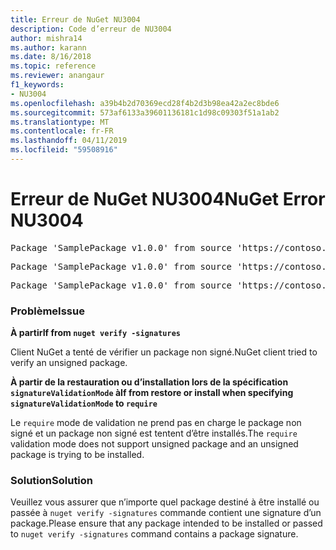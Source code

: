 ```yaml
---
title: Erreur de NuGet NU3004
description: Code d’erreur de NU3004
author: mishra14
ms.author: karann
ms.date: 8/16/2018
ms.topic: reference
ms.reviewer: anangaur
f1_keywords:
- NU3004
ms.openlocfilehash: a39b4b2d70369ecd28f4b2d3b98ea42a2ec8bde6
ms.sourcegitcommit: 573af6133a39601136181c1d98c09303f51a1ab2
ms.translationtype: MT
ms.contentlocale: fr-FR
ms.lasthandoff: 04/11/2019
ms.locfileid: "59508916"
---
```

# <a name="nuget-error-nu3004"></a><span data-ttu-id="523dc-103">Erreur de NuGet NU3004</span><span class="sxs-lookup"><span data-stu-id="523dc-103">NuGet Error NU3004</span></span>

<pre>Package 'SamplePackage v1.0.0' from source 'https://contoso.com/index.json': The package is not signed.</pre>
<pre>Package 'SamplePackage v1.0.0' from source 'https://contoso.com/index.json': signatureValidationMode is set to require, so packages are allowed only if signed by trusted signers; however, this package is unsigned.</pre>
<pre>Package 'SamplePackage v1.0.0' from source 'https://contoso.com/index.json': This repository indicated that all its packages are repository signed; however, this package is unsigned.</pre>

### <a name="issue"></a><span data-ttu-id="523dc-104">Problème</span><span class="sxs-lookup"><span data-stu-id="523dc-104">Issue</span></span>

**<span data-ttu-id="523dc-105">À partir</span><span class="sxs-lookup"><span data-stu-id="523dc-105">If from</span></span> `nuget verify -signatures`**

<span data-ttu-id="523dc-106">Client NuGet a tenté de vérifier un package non signé.</span><span class="sxs-lookup"><span data-stu-id="523dc-106">NuGet client tried to verify an unsigned package.</span></span>

**<span data-ttu-id="523dc-107">À partir de la restauration ou d’installation lors de la spécification `signatureValidationMode` à</span><span class="sxs-lookup"><span data-stu-id="523dc-107">If from restore or install when specifying `signatureValidationMode` to</span></span> `require`**

<span data-ttu-id="523dc-108">Le `require` mode de validation ne prend pas en charge le package non signé et un package non signé est tentent d’être installés.</span><span class="sxs-lookup"><span data-stu-id="523dc-108">The `require` validation mode does not support unsigned package and an unsigned package is trying to be installed.</span></span>

### <a name="solution"></a><span data-ttu-id="523dc-109">Solution</span><span class="sxs-lookup"><span data-stu-id="523dc-109">Solution</span></span>

<span data-ttu-id="523dc-110">Veuillez vous assurer que n’importe quel package destiné à être installé ou passée à `nuget verify -signatures` commande contient une signature d’un package.</span><span class="sxs-lookup"><span data-stu-id="523dc-110">Please ensure that any package intended to be installed or passed to `nuget verify -signatures` command contains a package signature.</span></span>
